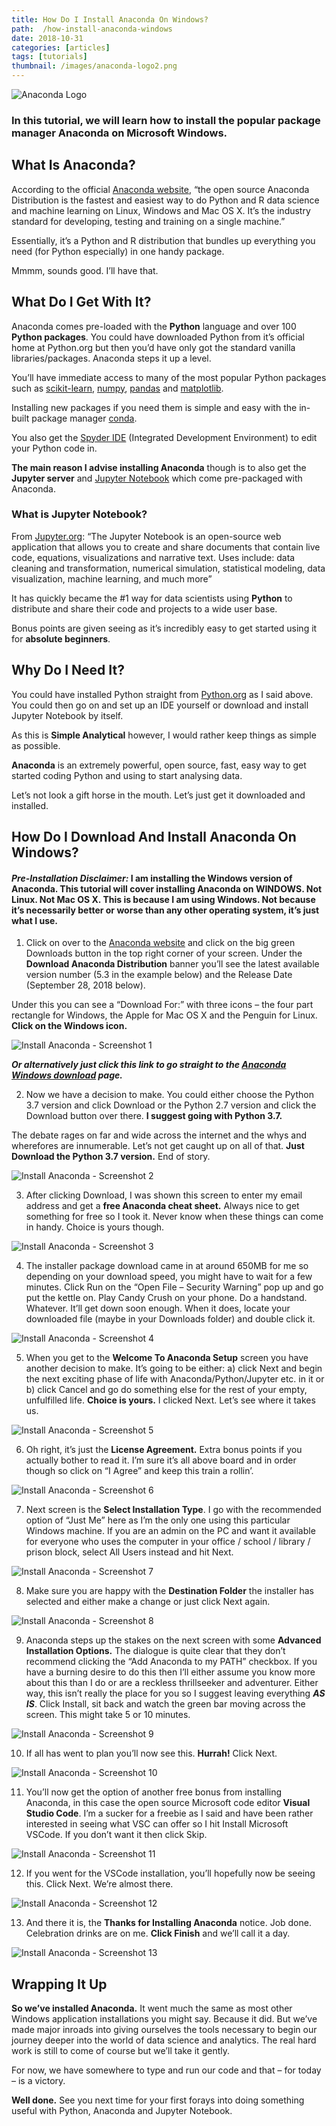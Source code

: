 ```yaml
---
title: How Do I Install Anaconda On Windows?
path:  /how-install-anaconda-windows
date: 2018-10-31
categories: [articles]
tags: [tutorials]
thumbnail: /images/anaconda-logo2.png
---
```

![Anaconda Logo](/images/anaconda-logo2.png)

### In this tutorial, we will learn how to install the popular package manager Anaconda on Microsoft Windows.

## What Is Anaconda?

According to the official [Anaconda website](https://www.anaconda.com/what-is-anaconda/), &#8220;the open source Anaconda Distribution is the fastest and easiest way to do Python and R data science and machine learning on Linux, Windows and Mac OS X. It&#8217;s the industry standard for developing, testing and training on a single machine.&#8221;

Essentially, it&#8217;s a Python and R distribution that bundles up everything you need (for Python especially) in one handy package.

Mmmm, sounds good. I&#8217;ll have that.

## What Do I Get With It?

Anaconda comes pre-loaded with the **Python** language and over 100 **Python packages**. You could have downloaded Python from it&#8217;s official home at Python.org but then you&#8217;d have only got the standard vanilla libraries/packages. Anaconda steps it up a level.

You&#8217;ll have immediate access to many of the most popular Python packages such as [scikit-learn](http://scikit-learn.org/), [numpy](http://www.numpy.org/), [pandas](https://pandas.pydata.org/) and [matplotlib](https://matplotlib.org/).

Installing new packages if you need them is simple and easy with the in-built package manager [conda](https://conda.io/).

You also get the [Spyder IDE](https://www.spyder-ide.org/) (Integrated Development Environment) to edit your Python code in.

**The main reason I advise installing Anaconda** though is to also get the **Jupyter server** and [Jupyter Notebook](http://jupyter.org/) which come pre-packaged with Anaconda.

### What is Jupyter Notebook?

From [Jupyter.org](https://jupyter.org): &#8220;The Jupyter Notebook is an open-source web application that allows you to create and share documents that contain live code, equations, visualizations and narrative text. Uses include: data cleaning and transformation, numerical simulation, statistical modeling, data visualization, machine learning, and much more&#8221;

It has quickly became the #1 way for data scientists using **Python** to distribute and share their code and projects to a wide user base.

Bonus points are given seeing as it&#8217;s incredibly easy to get started using it for **absolute beginners**.

## Why Do I Need It?

You could have installed Python straight from [Python.org](https://python.org) as I said above. You could then go on and set up an IDE yourself or download and install Jupyter Notebook by itself.

As this is **Simple Analytical** however, I would rather keep things as simple as possible.

**Anaconda** is an extremely powerful, open source, fast, easy way to get started coding Python and using to start analysing data.

Let&#8217;s not look a gift horse in the mouth. Let&#8217;s just get it downloaded and installed.

## How Do I Download And Install Anaconda On Windows?

#### _**Pre-Installation Disclaimer:**_ I am installing the Windows version of Anaconda. This tutorial will cover installing Anaconda on WINDOWS. Not Linux. Not Mac OS X. This is because I am using Windows. Not because it&#8217;s necessarily better or worse than any other operating system, it&#8217;s just what I use.

1) Click on over to the [Anaconda website](https://anaconda.com) and click on the big green Downloads button in the top right corner of your screen. Under the **Download Anaconda Distribution** banner you&#8217;ll see the latest available version number (5.3 in the example below) and the Release Date (September 28, 2018 below).

Under this you can see a &#8220;Download For:&#8221; with three icons &#8211; the four part rectangle for Windows, the Apple for Mac OS X and the Penguin for Linux. **Click on the Windows icon.**

![Install Anaconda - Screenshot 1](/images/install_anaconda_0.jpg)

_**Or alternatively just click this link to go straight to the [Anaconda Windows download](https://www.anaconda.com/download/#windows) page.**_

2) Now we have a decision to make. You could either choose the Python 3.7 version and click Download or the Python 2.7 version and click the Download button over there. **I suggest going with Python 3.7.**

The debate rages on far and wide across the internet and the whys and wherefores are innumerable. Let&#8217;s not get caught up on all of that. **Just Download the Python 3.7 version.** End of story.

![Install Anaconda - Screenshot 2](/images/install_anaconda_1.jpg)

3) After clicking Download, I was shown this screen to enter my email address and get a **free Anaconda cheat sheet.** Always nice to get something for free so I took it. Never know when these things can come in handy. Choice is yours though.

![Install Anaconda - Screenshot 3](/images/install_anaconda_2.jpg)

4) The installer package download came in at around 650MB for me so depending on your download speed, you might have to wait for a few minutes. Click Run on the &#8220;Open File &#8211; Security Warning&#8221; pop up and go put the kettle on. Play Candy Crush on your phone. Do a handstand. Whatever. It&#8217;ll get down soon enough. When it does, locate your downloaded file (maybe in your Downloads folder) and double click it.

![Install Anaconda - Screenshot 4](/images/install_anaconda_3.jpg)

5) When you get to the **Welcome To Anaconda Setup** screen you have another decision to make. It&#8217;s going to be either: a) click Next and begin the next exciting phase of life with Anaconda/Python/Jupyter etc. in it or b) click Cancel and go do something else for the rest of your empty, unfulfilled life. **Choice is yours.** I clicked Next. Let&#8217;s see where it takes us.

![Install Anaconda - Screenshot 5](/images/install_anaconda_4.jpg)

6) Oh right, it&#8217;s just the **License Agreement.** Extra bonus points if you actually bother to read it. I&#8217;m sure it&#8217;s all above board and in order though so click on &#8220;I Agree&#8221; and keep this train a rollin&#8217;.

![Install Anaconda - Screenshot 6](/images/install_anaconda_5.jpg)

7) Next screen is the **Select Installation Type**. I go with the recommended option of &#8220;Just Me&#8221; here as I&#8217;m the only one using this particular Windows machine. If you are an admin on the PC and want it available for everyone who uses the computer in your office / school / library / prison block, select All Users instead and hit Next.

![Install Anaconda - Screenshot 7](/images/install_anaconda_6.jpg)

8) Make sure you are happy with the **Destination Folder** the installer has selected and either make a change or just click Next again.

![Install Anaconda - Screenshot 8](/images/install_anaconda_7.jpg)

9) Anaconda steps up the stakes on the next screen with some **Advanced Installation Options.** The dialogue is quite clear that they don&#8217;t recommend clicking the &#8220;Add Anaconda to my PATH&#8221; checkbox. If you have a burning desire to do this then I&#8217;ll either assume you know more about this than I do or are a reckless thrillseeker and adventurer. Either way, this isn&#8217;t really the place for you so I suggest leaving everything _**AS IS**_. Click Install, sit back and watch the green bar moving across the screen. This might take 5 or 10 minutes.

![Install Anaconda - Screenshot 9](/images/install_anaconda_8.jpg)

10) If all has went to plan you&#8217;ll now see this. **Hurrah!** Click Next.

![Install Anaconda - Screenshot 10](/images/install_anaconda_9.jpg)

11) You&#8217;ll now get the option of another free bonus from installing Anaconda, in this case the open source Microsoft code editor **Visual Studio Code**. I&#8217;m a sucker for a freebie as I said and have been rather interested in seeing what VSC can offer so I hit Install Microsoft VSCode. If you don&#8217;t want it then click Skip.

![Install Anaconda - Screenshot 11](/images/install_anaconda_10.jpg)

12) If you went for the VSCode installation, you&#8217;ll hopefully now be seeing this. Click Next. We&#8217;re almost there.

![Install Anaconda - Screenshot 12](/images/install_anaconda_11.jpg)

13) And there it is, the **Thanks for Installing Anaconda** notice. Job done. Celebration drinks are on me. **Click Finish** and we&#8217;ll call it a day.

![Install Anaconda - Screenshot 13](/images/install_anaconda_12.jpg)

## 

## Wrapping It Up

**So we&#8217;ve installed Anaconda.** It went much the same as most other Windows application installations you might say. Because it did. But we&#8217;ve made major inroads into giving ourselves the tools necessary to begin our journey deeper into the world of data science and analytics. The real hard work is still to come of course but we&#8217;ll take it gently.

For now, we have somewhere to type and run our code and that &#8211; for today &#8211; is a victory.

**Well done.** See you next time for your first forays into doing something useful with Python, Anaconda and Jupyter Notebook.